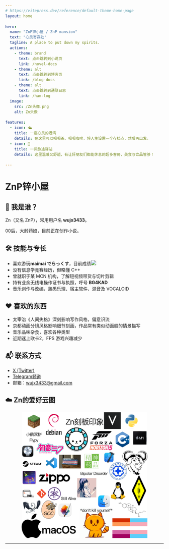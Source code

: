 ```yaml
---
# https://vitepress.dev/reference/default-theme-home-page
layout: home

hero:
  name: "ZnP锌小屋 / ZnP mansion"
  text: "心灵寄存处"
  tagline: A place to put down my spirits.
  actions:
    - theme: brand
      text: 点击跳转到小说页
      link: /novel-docs
    - theme: alt
      text: 点击跳转到博客页
      link: /blog-docs
    - theme: alt
      text: 点击跳转到通联日志
      link: /ham-log
  image:
    src: /Zn头像.png
    alt: Zn头像

features:
  - icon: 🛳️
    title: 一座心灵的港湾
    details: 在这里可以喝喝茶、喝喝咖啡，将人生设置一个存档点，然后再出发。
  - icon: 🥰
    title: 一间旅途驿站
    details: 这里温暖又舒适，有让好朋友们都能休息的超多客房，美食与饮品管够！

---
```

# ZnP锌小屋

## 👤 我是谁？

Zn（又名 ZnP），常用用户名 **wujx3433**。

00后，大龄药娘，目前正在创作小说。


## 🛠️ 技能与专长

- 喜欢游玩**maimai でらっくす**，目前成绩![](https://dxrating.luoling.moe/api/genImage/wujx3433)
- 没有信息学竞赛经历，但略懂 C++
- 曾就职于某 MCN 机构，了解短视频带货与切片剪辑
- 持有业余无线电操作证书与执照，呼号 **BG4KAD**
- 音乐创作与改编，熟悉乐理、宿主软件、混音及 VOCALOID


## ❤️ 喜欢的东西

- 太宰治《人间失格》深刻影响写作风格，偏意识流
- 京都动画分镜风格影响细节刻画，作品常有类似动画般的情景描写
- 音乐品味杂食，喜欢各种类型
- 近期迷上欧卡2，FPS 游戏兴趣减少


## 📬 联系方式

- [X (Twitter)](https://x.com/wujx3433)
- [Telegram频道](https://t.me/ZnP_mansion)
- 邮箱：[wujx3433@gmail.com](mailto:wujx3433@gmail.com)


## ☁️ Zn的爱好云图

<p align="center">
  <img src="https://raw.githubusercontent.com/wujx3433/wujx3433/refs/heads/main/Source/Zn刻板印象.png" width="400px" />
</p>

---
